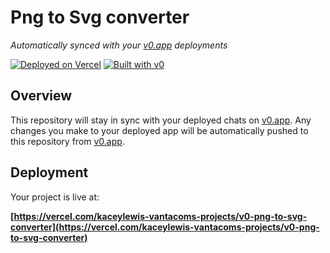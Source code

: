 # Png to Svg converter

*Automatically synced with your [v0.app](https://v0.app) deployments*

[![Deployed on Vercel](https://img.shields.io/badge/Deployed%20on-Vercel-black?style=for-the-badge&logo=vercel)](https://vercel.com/kaceylewis-vantacoms-projects/v0-png-to-svg-converter)
[![Built with v0](https://img.shields.io/badge/Built%20with-v0.app-black?style=for-the-badge)](https://v0.app/chat/projects/4F72MCQ2E30)

## Overview

This repository will stay in sync with your deployed chats on [v0.app](https://v0.app).
Any changes you make to your deployed app will be automatically pushed to this repository from [v0.app](https://v0.app).

## Deployment

Your project is live at:

**[https://vercel.com/kaceylewis-vantacoms-projects/v0-png-to-svg-converter](https://vercel.com/kaceylewis-vantacoms-projects/v0-png-to-svg-converter)**

